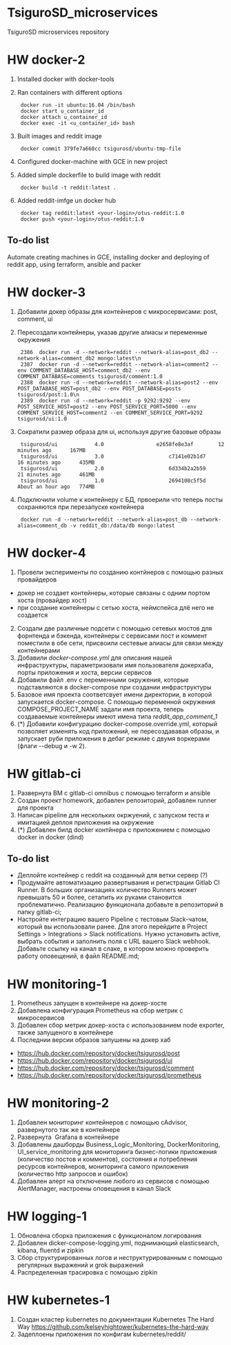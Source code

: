 # TsiguroSD_microservices
TsiguroSD microservices repository

# HW docker-2

1) Installed docker with docker-tools
2) Ran containers with different options  

        docker run -it ubuntu:16.04 /bin/bash
        docker start u_container_id
        docker attach u_container_id
        docker exec -it <u_container_id> bash

3) Built images and reddit image

        docker commit 379fe7a660cc tsigurosd/ubuntu-tmp-file

4) Configured docker-machine with GCE in new project  
5) Added simple dockerfile to build image with reddit

        docker build -t reddit:latest .
6) Added reddit-imfge un docker hub

        docker tag reddit:latest <your-login>/otus-reddit:1.0
        docker push <your-login>/otus-reddit:1.0

## To-do list

Automate creating machines in GCE, installing docker and deploying of reddit app, using terraform, ansible and packer

# HW docker-3

1) Добавили докер образы для контейнеров с микросервисами: post, comment, ui

2) Пересоздали контейнеры, указав другие алиасы и переменные окружения


        2386  docker run -d --network=reddit --network-alias=post_db2 --network-alias=comment_db2 mongo:latest\n
        2387  docker run -d --network=reddit --network-alias=comment2 --env COMMENT_DATABASE_HOST=comment_db2 --env COMMENT_DATABASE=comments tsigurosd/comment:1.0
        2388  docker run -d --network=reddit --network-alias=post2 --env POST_DATABASE_HOST=post_db2 --env POST_DATABASE=posts tsigurosd/post:1.0\n
        2389  docker run -d --network=reddit -p 9292:9292 --env POST_SERVICE_HOST=post2 --env POST_SERVICE_PORT=5000 --env COMMENT_SERVICE_HOST=comment2 --en COMMENT_SERVICE_PORT=9292 tsigurosd/ui:1.0

3) Сократили размер образа для ui, используя другие базовые образы

        tsigurosd/ui            4.0                 e2658fe8e3af        12 minutes ago      167MB
        tsigurosd/ui            3.0                     c7141e02b1d7        16 minutes ago      435MB
        tsigurosd/ui            2.0                     6d334b2a2b59        21 minutes ago      461MB
        tsigurosd/ui            1.0                     2694108c5f5d        About an hour ago   774MB

4) Подключили volume к контейнеру с БД, првоерили что теперь посты сохраняются при перезапуске контейнера  

        docker run -d --network=reddit --network-alias=post_db --network-alias=comment_db -v reddit_db:/data/db mongo:latest

# HW docker-4

1) Провели эксперименты по созданию контйнеров с помощью разных провайдеров  
  - докер не создает контейнеры, которые связаны с одним портом хоста (провайдер хост)
  - при создание контейнеры с сетью хоста, неймспейса длё него не создается
2) Создали две различные подсети с помощью сетевых мостов для форнтенда и бэкенда, контейнеры с сервисами пост и коммент поместили в обе сети, присвоили сестевые алиасы для связи между контейнерами
3) Добавили *docker-compose.yml* для описания нашей инфраструктуры, параметризовали имя пользователя докерхаба, порты приложения и хоста, версии сервисов
5) Добавили файл .env с переменными окружения, которые подставляются в docker-compose при создании инфраструктуры
6) Базовое имя проекта соответсвует имени директории, в которой запускается docker-compose. С помощью переменной окружения COMPOSE_PROJECT_NAME задали имя проекта, теперь создаваемые контейнеры имеют имена типа *reddit_app_comment_1*
7) (*) Добавили конфигурацию docker-compose.override.yml, который позволяет изменять код приложений, не пересоздававая образы, и запускает руби приложения в дебаг режиме с двумя воркерами (флаги --debug и -w 2).

# HW gitlab-ci

1) Развернута ВМ с gitlab-ci omnibus с помощью terraform и ansible
2) Создан проект homework, добавлен репозиторий, добавлен runner для проекта
3) Написан pipeline для нескольких окржуений, с запуском теста и имитацией деплоя приложения на окружение
4) (*) Добавлен билд docker контйнера с приложением с помощью docker in docker (dind)

## To-do list
- Деплойте контейнер с reddit на созданный для
ветки сервер (?)
- Продумайте автоматизацию развертывания и регистрации
Gitlab CI Runner. В больших организациях количество Runners
может превышать 50 и более, сетапить их руками становится
проблематично.
Реализацию функционала добавьте в репозиторий в папку
gitlab-ci;
- Настройте интеграцию вашего Pipeline с тестовым Slack-чатом,
который вы использовали ранее. Для этого перейдите в Project
Settings > Integrations > Slack notifications. Нужно установить
active, выбрать события и заполнить поля с URL вашего Slack
webhook.
Добавьте ссылку на канал в слаке, в котором можно проверить
работу оповещений, в файл README.md;

# HW monitoring-1

1) Prometheus запущен в контейнере на докер-хосте
2) Добавлена конфигурация Prometheus на сбор метрик с микросервисов
3) Добавлен сбор метрик докер-хоста с использованием node exporter, также запущеного в контейнере
4) Последнии версии образов запушены на докер хаб
 - https://hub.docker.com/repository/docker/tsigurosd/post
 - https://hub.docker.com/repository/docker/tsigurosd/ui
 - https://hub.docker.com/repository/docker/tsigurosd/comment
 - https://hub.docker.com/repository/docker/tsigurosd/prometheus

# HW monitoring-2

1) Добавлен мониторинг контейнеров с помощью cAdvisor, развернутого так же в контейнере
2) Развернута  Grafana в контейнере
3) Добавлены дашборды Business_Logic_Monitoring, DockerMonitoring, UI_service_monitoring для мониторинга бизнес-логики приложения (количество постов и комментов), состояния и потребления ресурсов контейнеров, мониторинга самого приложения (количество http запросов и ошибок)
4) Добавлен алерт на отключение любого из сервисов с помощью AlertManager, настроены оповещения в канал Slack

# HW logging-1

1) Обновлена сборка приложения с функционалом логирования
2) Добавлен dicker-compose-logging.yml, поднимающий elasticsearch, kibana, fluentd и zipkin
3) Сбор структурированных логов и неструктурированным с помощью регулярных выражений и grok выражений
4) Распределенная трасировка с помощью  zipkin

# HW kubernetes-1

1) Создан кластер kubernetes по документации Kubernetes The Hard Way https://github.com/kelseyhightower/kubernetes-the-hard-way
2) Задеплоены приложения по конфигам kubernetes/reddit/
